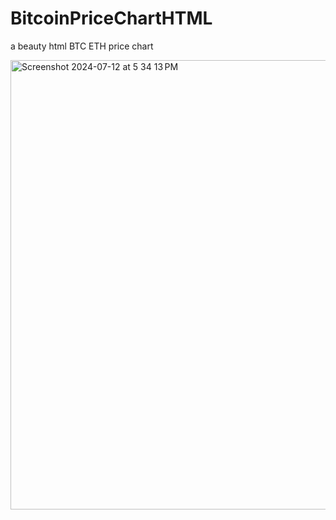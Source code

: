 # BitcoinPriceChartHTML
a beauty html BTC ETH price chart


<img width="719" alt="Screenshot 2024-07-12 at 5 34 13 PM" src="https://github.com/user-attachments/assets/7f01fc40-b793-4327-aef9-27fe18bb8f89">
